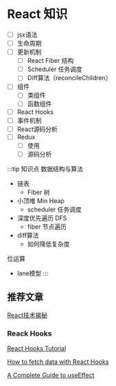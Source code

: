 # React 知识

- [ ] jsx语法
- [ ] 生命周期
- [ ] 更新机制
  - [ ] React Fiber 结构
  - [ ] Scheduler 任务调度
  - [ ] Diff算法（reconcileChildren）
- [ ] 组件
  - [ ] 类组件
  - [ ] 函数组件
- [ ] React Hooks
- [ ] 事件机制
- [ ] React源码分析
- [ ] Redux
  - [ ] 使用
  - [ ] 源码分析

:::tip 知识点
数据结构与算法
  - 链表
    - Fiber 树
  - 小顶堆 Min Heap
    - scheduler 任务调度
  - 深度优先遍历 DFS
    - fiber 节点遍历
  - diff算法
    - 如何降低复杂度

位运算
  - lane模型
:::

## 推荐文章

[React技术揭秘](https://react.iamkasong.com/)

### Reack Hooks

[React Hooks Tutorial](https://www.robinwieruch.de/react-hooks)

[How to fetch data with React Hooks](https://www.robinwieruch.de/react-hooks-fetch-data)

[A Complete Guide to useEffect](https://overreacted.io/a-complete-guide-to-useeffect/)
